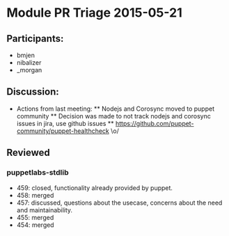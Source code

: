 # Module PR Triage 2015-05-21

## Participants:
* bmjen
* nibalizer
* _morgan

## Discussion:
* Actions from last meeting:
** Nodejs and Corosync moved to puppet community
** Decision was made to not track nodejs and corosync issues in jira, use github issues
** https://github.com/puppet-community/puppet-healthcheck \o/

## Reviewed
### puppetlabs-stdlib
* 459: closed, functionality already provided by puppet.
* 458: merged
* 457: discussed, questions about the usecase, concerns about the need and maintainability.
* 455: merged
* 454: merged
